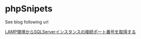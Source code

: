 # phpSnipets

See blog following url

[LAMP環境からSQLServerインスタンスの接続ポート番号を取得する](https://ptsv.jp/2019/09/10/ssrp/)
